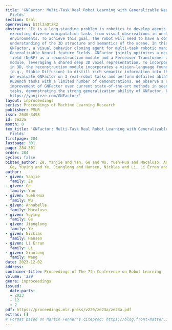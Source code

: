 ```yaml
---
title: 'GNFactor: Multi-Task Real Robot Learning with Generalizable Neural Feature
  Fields'
section: Oral
openreview: b1tl3aOt2R2
abstract: 'It is a long-standing problem in robotics to develop agents capable of
  executing diverse manipulation tasks from visual observations in unstructured real-world
  environments. To achieve this goal, the robot will need to have a comprehensive
  understanding of the 3D structure and semantics of the scene. In this work, we present
  GNFactor, a visual behavior cloning agent for multi-task robotic manipulation with
  Generalizable Neural feature Fields. GNFactor jointly optimizes a neural radiance
  field (NeRF) as a reconstruction module and a Perceiver Transformer as a decision-making
  module, leveraging a shared deep 3D voxel representation. To incorporate semantics
  in 3D, the reconstruction module incorporates a vision-language foundation model
  (e.g., Stable Diffusion) to distill rich semantic information into the deep 3D voxel.
  We evaluate GNFactor on 3 real-robot tasks and perform detailed ablations on 10
  RLBench tasks with a limited number of demonstrations. We observe a substantial
  improvement of GNFactor over current state-of-the-art methods in seen and unseen
  tasks, demonstrating the strong generalization ability of GNFactor. Project website:
  https://yanjieze.com/GNFactor/'
layout: inproceedings
series: Proceedings of Machine Learning Research
publisher: PMLR
issn: 2640-3498
id: ze23a
month: 0
tex_title: 'GNFactor: Multi-Task Real Robot Learning with Generalizable Neural Feature
  Fields'
firstpage: 284
lastpage: 301
page: 284-301
order: 284
cycles: false
bibtex_author: Ze, Yanjie and Yan, Ge and Wu, Yueh-Hua and Macaluso, Annabella and
  Ge, Yuying and Ye, Jianglong and Hansen, Nicklas and Li, Li Erran and Wang, Xiaolong
author:
- given: Yanjie
  family: Ze
- given: Ge
  family: Yan
- given: Yueh-Hua
  family: Wu
- given: Annabella
  family: Macaluso
- given: Yuying
  family: Ge
- given: Jianglong
  family: Ye
- given: Nicklas
  family: Hansen
- given: Li Erran
  family: Li
- given: Xiaolong
  family: Wang
date: 2023-12-02
address:
container-title: Proceedings of The 7th Conference on Robot Learning
volume: '229'
genre: inproceedings
issued:
  date-parts:
  - 2023
  - 12
  - 2
pdf: https://proceedings.mlr.press/v229/ze23a/ze23a.pdf
extras: []
# Format based on Martin Fenner's citeproc: https://blog.front-matter.io/posts/citeproc-yaml-for-bibliographies/
---
```

